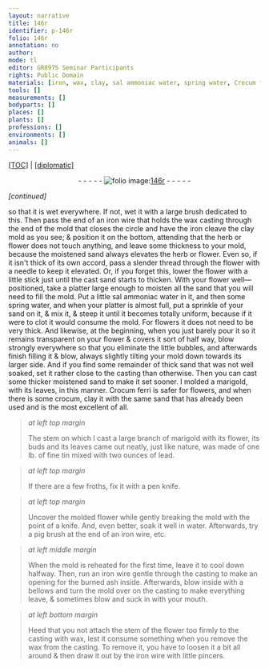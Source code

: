 ```yaml
---
layout: narrative
title: 146r
identifier: p-146r
folio: 146r
annotation: no
author:
mode: tl
editor: GR8975 Seminar Participants
rights: Public Domain
materials: [iron, wax, clay, sal ammoniac water, spring water, Crocum ferri, crocum, tin, lead, water]
tools: []
measurements: []
bodyparts: []
places: []
plants: []
professions: []
environments: []
animals: []
---
```


 <p><a href="{{ site.baseurl }}/translation/">[TOC]</a> | <a href="{{ site.baseurl }}/texts/p-146r_tc/" target="_blank">[diplomatic]</a></p><div class="folio" align="center">- - - - - <a href="http://gallica.bnf.fr/ark:/12148/btv1b10500001g/f297.image" target="_blank"><img src="https://cu-mkp.github.io/2017-workshop-edition/assets/photo-icon.png" alt="folio image: " style="display:inline-block; margin-bottom:-3px;"/>146r</a> - - - - - </div>  
 
*[continued]*
  
so that it is wet everywhere. If not, wet it with a large brush dedicated to this. Then pass the end of an <span class="m">iron</span> wire that holds the <span class="m">wax</span> casting through the end of the mold that closes the circle and have the <span class="m">iron</span> cleave the <span class="m">clay</span> mold as you see; & position it on the bottom, attending that the herb or flower does not touch anything, and leave some thickness to your mold, because the moistened sand always elevates the herb or flower. Even so, if it isn't thick of its own accord, pass a slender thread through the flower with a needle to keep it elevated. Or, if you forget this, lower the flower with a little stick just until the cast sand starts to thicken. With your flower well—positioned, take a platter large enough to moisten all the sand that you will need to fill the mold. Put a little <span class="m">sal ammoniac water</span> in it, and then some <span class="m">spring water</span>, and when your platter is almost full, put a sprinkle of your sand on it, & mix it, & steep it until it becomes totally uniform, because if it were to clot it would consume the mold. For flowers it does not need to be very thick. And likewise, at the beginning, when you just barely pour it so it remains transparent on your flower & covers it sort of half way, blow strongly everywhere so that you eliminate the little bubbles, and afterwards finish filling it & blow, always slightly tilting your mold down towards its larger side. And if you find some remainder of thick sand that was not well soaked, set it rather close to the casting than otherwise. Then you can cast some thicker moistened sand to make it set sooner. I molded a marigold, with its leaves, in this manner. <span class="m">Crocum ferri</span> is safer for flowers, and when there is some <span class="m">crocum</span>, clay it with the same sand that has already been used and is the most excellent of all.
 
 
> *at left top margin*
> 
> 
>  The stem on which I cast a large branch of marigold with its flower, its buds and its leaves came out neatly, just like nature, was made of one lb. of fine <span class="m">tin</span> mixed with two ounces of <span class="m">lead</span>.
 
> *at left top margin*
> 
> 
>  If there are a few froths, fix it with a pen knife.
 
> *at left top margin*
> 
> 
>  Uncover the molded flower while gently breaking the mold with the point of a knife. And, even better, soak it well in <span class="m">water</span>. Afterwards, try a pig brush at the end of an <span class="m">iron</span> wire, etc.
 
> *at left middle margin*
> 
> 
>  When the mold is reheated for the first time, leave it to cool down halfway. Then, run an <span class="m">iron</span> wire gentle through the casting to make an opening for the burned ash inside. Afterwards, blow inside with a bellows and turn the mold over on the casting to make everything leave, & sometimes blow and suck in with your mouth.
 
> *at left bottom margin*
> 
> 
>  Heed that you not attach the stem of the flower too firmly to the casting with <span class="m">wax</span>, lest it consume something when you remove the <span class="m">wax</span> from the casting. To remove it, you have to loosen it a bit all around & then draw it out by the <span class="m">iron</span> wire with little pincers.
 